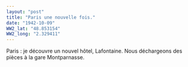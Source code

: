 ```yaml
---
layout: "post"
title: "Paris une nouvelle fois."
date: "1942-10-09"
WW2_lat: "48.853154"
WW2_long: "2.329411"
---
```


Paris : je découvre un nouvel hôtel, Lafontaine. Nous déchargeons des pièces à la gare Montparnasse.


<div class="histoire"></div>

<div class="commentaire"></div>